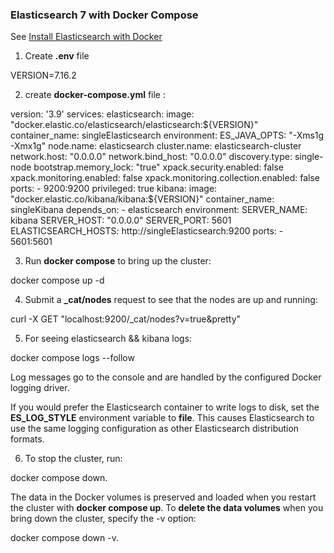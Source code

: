 ### Elasticsearch 7 with Docker Compose

See [Install Elasticsearch with Docker](https://www.elastic.co/guide/en/elasticsearch/reference/7.17/docker.html)

1. Create **.env** file

VERSION=7.16.2

2. create **docker-compose.yml** file :

version: '3.9'
services:
  elasticsearch:
    image: "docker.elastic.co/elasticsearch/elasticsearch:${VERSION}"
    container_name: singleElasticsearch
    environment:
      ES_JAVA_OPTS: "-Xms1g -Xmx1g"
      node.name: elasticsearch
      cluster.name: elasticsearch-cluster
      network.host: "0.0.0.0"
      network.bind_host: "0.0.0.0"
      discovery.type: single-node
      bootstrap.memory_lock: "true"
      xpack.security.enabled: false
      xpack.monitoring.enabled: false
      xpack.monitoring.collection.enabled: false
    ports:
      - 9200:9200
    privileged: true
  kibana:
    image: "docker.elastic.co/kibana/kibana:${VERSION}"
    container_name: singleKibana
    depends_on:
      - elasticsearch
    environment:
      SERVER_NAME: kibana
      SERVER_HOST: "0.0.0.0"
      SERVER_PORT: 5601
      ELASTICSEARCH_HOSTS: http://singleElasticsearch:9200
    ports:
      - 5601:5601

3. Run **docker compose** to bring up the cluster:

docker compose up -d

4. Submit a **_cat/nodes** request to see that the nodes are up and running:

curl -X GET "localhost:9200/_cat/nodes?v=true&pretty"

5. For seeing elasticsearch && kibana logs:

docker compose logs --follow

Log messages go to the console and are handled by the configured Docker logging driver.

If you would prefer the Elasticsearch container to write logs to disk, set the **ES_LOG_STYLE** environment variable to **file**. This causes Elasticsearch to use the same logging configuration as other Elasticsearch distribution formats.

6. To stop the cluster, run: 
 
docker compose down. 

The data in the Docker volumes is preserved and loaded when you restart the cluster with **docker compose up**. To **delete the data volumes** when you bring down the cluster, specify the -v option:

docker compose down -v.


